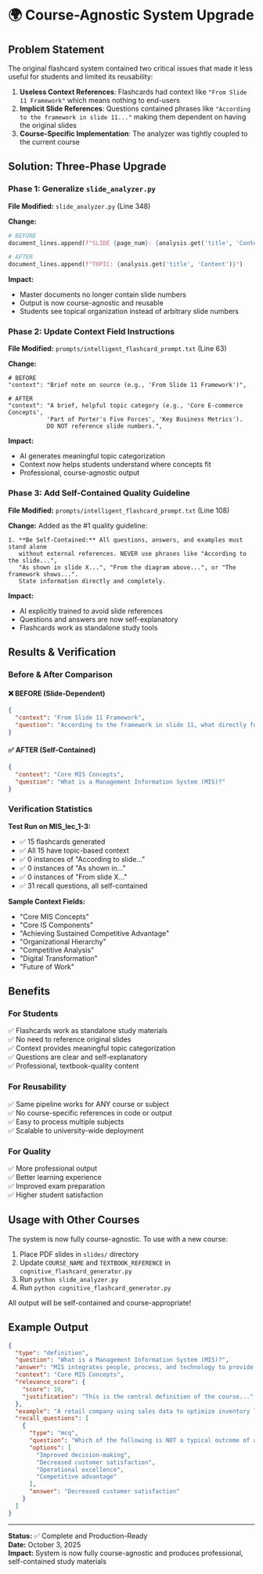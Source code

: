 # 🌍 Course-Agnostic System Upgrade

## Problem Statement

The original flashcard system contained two critical issues that made it less useful for students and limited its reusability:

1. **Useless Context References**: Flashcards had context like `"From Slide 11 Framework"` which means nothing to end-users
2. **Implicit Slide References**: Questions contained phrases like `"According to the framework in slide 11..."` making them dependent on having the original slides
3. **Course-Specific Implementation**: The analyzer was tightly coupled to the current course

## Solution: Three-Phase Upgrade

### Phase 1: Generalize `slide_analyzer.py`

**File Modified:** `slide_analyzer.py` (Line 348)

**Change:**
```python
# BEFORE
document_lines.append(f"SLIDE {page_num}: {analysis.get('title', 'Content')}")

# AFTER
document_lines.append(f"TOPIC: {analysis.get('title', 'Content')}")
```

**Impact:**
- Master documents no longer contain slide numbers
- Output is now course-agnostic and reusable
- Students see topical organization instead of arbitrary slide numbers

### Phase 2: Update Context Field Instructions

**File Modified:** `prompts/intelligent_flashcard_prompt.txt` (Line 63)

**Change:**
```
# BEFORE
"context": "Brief note on source (e.g., 'From Slide 11 Framework')",

# AFTER
"context": "A brief, helpful topic category (e.g., 'Core E-commerce Concepts', 
           'Part of Porter's Five Forces', 'Key Business Metrics'). 
           DO NOT reference slide numbers.",
```

**Impact:**
- AI generates meaningful topic categorization
- Context now helps students understand where concepts fit
- Professional, course-agnostic output

### Phase 3: Add Self-Contained Quality Guideline

**File Modified:** `prompts/intelligent_flashcard_prompt.txt` (Line 108)

**Change:**
Added as the #1 quality guideline:
```
1. **Be Self-Contained:** All questions, answers, and examples must stand alone 
   without external references. NEVER use phrases like "According to the slide...", 
   "As shown in slide X...", "From the diagram above...", or "The framework shows...". 
   State information directly and completely.
```

**Impact:**
- AI explicitly trained to avoid slide references
- Questions and answers are now self-explanatory
- Flashcards work as standalone study tools

## Results & Verification

### Before & After Comparison

#### ❌ BEFORE (Slide-Dependent)
```json
{
  "context": "From Slide 11 Framework",
  "question": "According to the framework in slide 11, what directly follows 'Information Systems'?"
}
```

#### ✅ AFTER (Self-Contained)
```json
{
  "context": "Core MIS Concepts",
  "question": "What is a Management Information System (MIS)?"
}
```

### Verification Statistics

**Test Run on MIS_lec_1-3:**
- ✅ 15 flashcards generated
- ✅ All 15 have topic-based context
- ✅ 0 instances of "According to slide..."
- ✅ 0 instances of "As shown in..."
- ✅ 0 instances of "From slide X..."
- ✅ 31 recall questions, all self-contained

**Sample Context Fields:**
- "Core MIS Concepts"
- "Core IS Components"
- "Achieving Sustained Competitive Advantage"
- "Organizational Hierarchy"
- "Competitive Analysis"
- "Digital Transformation"
- "Future of Work"

## Benefits

### For Students
✅ Flashcards work as standalone study materials  
✅ No need to reference original slides  
✅ Context provides meaningful topic categorization  
✅ Questions are clear and self-explanatory  
✅ Professional, textbook-quality content  

### For Reusability
✅ Same pipeline works for ANY course or subject  
✅ No course-specific references in code or output  
✅ Easy to process multiple subjects  
✅ Scalable to university-wide deployment  

### For Quality
✅ More professional output  
✅ Better learning experience  
✅ Improved exam preparation  
✅ Higher student satisfaction  

## Usage with Other Courses

The system is now fully course-agnostic. To use with a new course:

1. Place PDF slides in `slides/` directory
2. Update `COURSE_NAME` and `TEXTBOOK_REFERENCE` in `cognitive_flashcard_generator.py`
3. Run `python slide_analyzer.py`
4. Run `python cognitive_flashcard_generator.py`

All output will be self-contained and course-appropriate!

## Example Output

```json
{
  "type": "definition",
  "question": "What is a Management Information System (MIS)?",
  "answer": "MIS integrates people, process, and technology to provide information systems...",
  "context": "Core MIS Concepts",
  "relevance_score": {
    "score": 10,
    "justification": "This is the central definition of the course..."
  },
  "example": "A retail company using sales data to optimize inventory levels...",
  "recall_questions": [
    {
      "type": "mcq",
      "question": "Which of the following is NOT a typical outcome of a well-implemented MIS?",
      "options": [
        "Improved decision-making",
        "Decreased customer satisfaction",
        "Operational excellence",
        "Competitive advantage"
      ],
      "answer": "Decreased customer satisfaction"
    }
  ]
}
```

---

**Status:** ✅ Complete and Production-Ready  
**Date:** October 3, 2025  
**Impact:** System is now fully course-agnostic and produces professional, self-contained study materials
